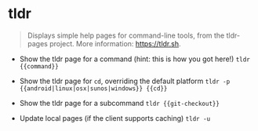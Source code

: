 # tldr
> Displays simple help pages for command-line tools, from the tldr-pages project.
> More information: <https://tldr.sh>.

- Show the tldr page for a command (hint: this is how you got here!)
`tldr {{command}}`

- Show the tldr page for `cd`, overriding the default platform
`tldr -p {{android|linux|osx|sunos|windows}} {{cd}}`

- Show the tldr page for a subcommand
`tldr {{git-checkout}}`

- Update local pages (if the client supports caching)
`tldr -u`
